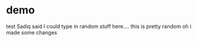 # demo
test
Sadiq said I could type in random stuff here....
this is pretty random
oh i made some changes